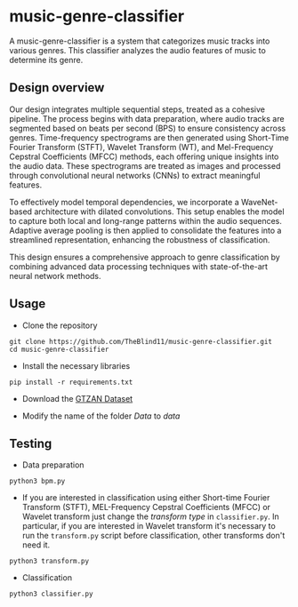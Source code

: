 # music-genre-classifier

A music-genre-classifier is a system that categorizes music tracks into various genres. This classifier analyzes the audio features of music to determine its genre.

## Design overview

Our design integrates multiple sequential steps, treated as a cohesive pipeline. The process begins with data preparation, where audio tracks are segmented based on beats per second (BPS) to ensure consistency across genres. Time-frequency spectrograms are then generated using Short-Time Fourier Transform (STFT), Wavelet Transform (WT), and Mel-Frequency Cepstral Coefficients (MFCC) methods, each offering unique insights into the audio data. These spectrograms are treated as images and processed through convolutional neural networks (CNNs) to extract meaningful features.

To effectively model temporal dependencies, we incorporate a WaveNet-based architecture with dilated convolutions. This setup enables the model to capture both local and long-range patterns within the audio sequences. Adaptive average pooling is then applied to consolidate the features into a streamlined representation, enhancing the robustness of classification.

This design ensures a comprehensive approach to genre classification by combining advanced data processing techniques with state-of-the-art neural network methods.

## Usage

- Clone the repository

```
git clone https://github.com/TheBlind11/music-genre-classifier.git
cd music-genre-classifier
```

- Install the necessary libraries

```
pip install -r requirements.txt
```

- Download the [GTZAN Dataset](https://www.kaggle.com/datasets/andradaolteanu/gtzan-dataset-music-genre-classification)

- Modify the name of the folder *Data* to *data*

## Testing

- Data preparation

```
python3 bpm.py
```

- If you are interested in classification using either Short-time Fourier Transform (STFT), MEL-Frequency Cepstral Coefficients (MFCC) or Wavelet transform just change the *transform type* in `classifier.py`. In particular, if you are interested in Wavelet transform it's necessary to run the `transform.py` script before classification, other transforms don't need it.

```
python3 transform.py
```

- Classification

```
python3 classifier.py
```